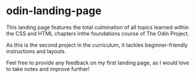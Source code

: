 # odin-landing-page
This landing page features the total culmination of all topics learned within the CSS and HTML chapters inthe foundations course of The Odin Project.

As this is the second project in the curriculum, it tackles beginner-friendly instructions and layouts.

Feel free to provide any feedback on my first landing page, as I would love to take notes and improve further!
